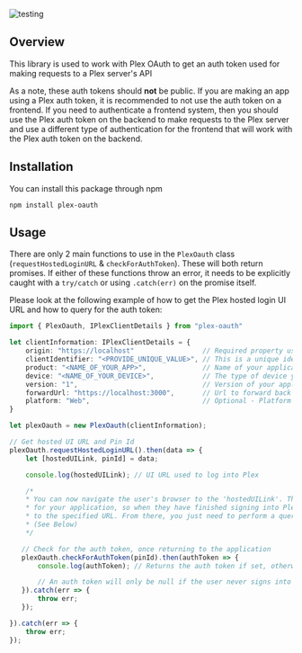 ![testing](https://github.com/Dmbob/plex-oauth/workflows/testing/badge.svg)

## Overview
This library is used to work with Plex OAuth to get an auth token used for making requests to a Plex server's API

As a note, these auth tokens should **not** be public. If you are making an app using a Plex auth token, it is recommended to not use the auth token on a frontend. If you need to authenticate a frontend system, then you should use the Plex auth token on the backend to make requests to the Plex server and use a different type of authentication for the frontend that will work with the Plex auth token on the backend.

## Installation
You can install this package through npm
```
npm install plex-oauth
```

## Usage
There are only 2 main functions to use in the `PlexOauth` class (`requestHostedLoginURL` & `checkForAuthToken`). These will both return promises. If either of these functions throw an error, it needs to be explicitly caught with a `try/catch` or using `.catch(err)` on the promise itself.

Please look at the following example of how to get the Plex hosted login UI URL and how to query for the auth token:
```typescript
import { PlexOauth, IPlexClientDetails } from "plex-oauth"

let clientInformation: IPlexClientDetails = {
    origin: "https://localhost"                 // Required property used to identify the origin of your application for CORS
    clientIdentifier: "<PROVIDE_UNIQUE_VALUE>", // This is a unique identifier used to identify your app with Plex.
    product: "<NAME_OF_YOUR_APP>",              // Name of your application
    device: "<NAME_OF_YOUR_DEVICE>",            // The type of device your application is running on
    version: "1",                               // Version of your application
    forwardUrl: "https://localhost:3000",       // Url to forward back to after signing in.
    platform: "Web",                            // Optional - Platform your application runs on - Defaults to 'Web'
}

let plexOauth = new PlexOauth(clientInformation);

// Get hosted UI URL and Pin Id
plexOauth.requestHostedLoginURL().then(data => {
    let [hostedUILink, pinId] = data;

    console.log(hostedUILink); // UI URL used to log into Plex

    /*
    * You can now navigate the user's browser to the 'hostedUILink'. This will include the forward URL
    * for your application, so when they have finished signing into Plex, they will be redirected back
    * to the specified URL. From there, you just need to perform a query to check for the auth token.
    * (See Below)
    */

   // Check for the auth token, once returning to the application
   plexOauth.checkForAuthToken(pinId).then(authToken => {
       console.log(authToken); // Returns the auth token if set, otherwise returns null

       // An auth token will only be null if the user never signs into the hosted UI, or you stop checking for a new one before they can log in
   }).catch(err => {
       throw err;
   });

}).catch(err => {
    throw err;
});
```
